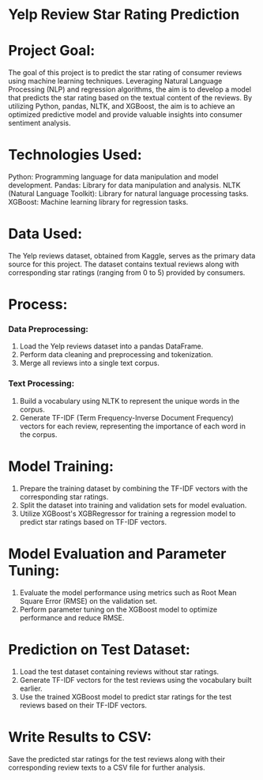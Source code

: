 # Yelp Review Star Rating Prediction

# Project Goal:
The goal of this project is to predict the star rating of consumer reviews using machine learning techniques. Leveraging Natural Language Processing (NLP) and regression algorithms, the aim is to develop a model that predicts the star rating based on the textual content of the reviews. By utilizing Python, pandas, NLTK, and XGBoost, the aim is to achieve an optimized predictive model and provide valuable insights into consumer sentiment analysis.

# Technologies Used:
Python: Programming language for data manipulation and model development.
Pandas: Library for data manipulation and analysis.
NLTK (Natural Language Toolkit): Library for natural language processing tasks.
XGBoost: Machine learning library for regression tasks.

# Data Used:
The Yelp reviews dataset, obtained from Kaggle, serves as the primary data source for this project. The dataset contains textual reviews along with corresponding star ratings (ranging from 0 to 5) provided by consumers.

# Process:
### Data Preprocessing:
1. Load the Yelp reviews dataset into a pandas DataFrame.
2. Perform data cleaning and preprocessing and tokenization.
3. Merge all reviews into a single text corpus.

### Text Processing:
1. Build a vocabulary using NLTK to represent the unique words in the corpus.
2. Generate TF-IDF (Term Frequency-Inverse Document Frequency) vectors for each review, representing the importance of each word in the corpus.

# Model Training:
1. Prepare the training dataset by combining the TF-IDF vectors with the corresponding star ratings.
2. Split the dataset into training and validation sets for model evaluation.
3. Utilize XGBoost's XGBRegressor for training a regression model to predict star ratings based on TF-IDF vectors.

# Model Evaluation and Parameter Tuning:
1. Evaluate the model performance using metrics such as Root Mean Square Error (RMSE) on the validation set.
2. Perform parameter tuning on the XGBoost model to optimize performance and reduce RMSE.

# Prediction on Test Dataset:
1. Load the test dataset containing reviews without star ratings.
2. Generate TF-IDF vectors for the test reviews using the vocabulary built earlier.
3. Use the trained XGBoost model to predict star ratings for the test reviews based on their TF-IDF vectors.

# Write Results to CSV:
Save the predicted star ratings for the test reviews along with their corresponding review texts to a CSV file for further analysis.
